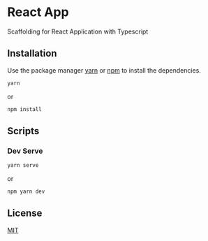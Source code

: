 # React App

Scaffolding for React Application with Typescript 

## Installation

Use the package manager [yarn](https://yarnpkg.com/) or [npm](https://www.npmjs.com/) to install the dependencies.

```bash
yarn
```
or
```bash
npm install
```

## Scripts

### Dev Serve

```bash
yarn serve
```
or
```bash
npm yarn dev
```

## License

[MIT](https://choosealicense.com/licenses/mit/)